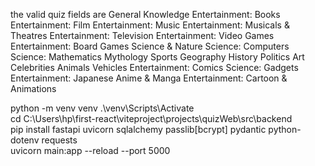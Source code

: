 the valid quiz fields are
General Knowledge
Entertainment: Books
Entertainment: Film
Entertainment: Music
Entertainment: Musicals & Theatres
Entertainment: Television
Entertainment: Video Games
Entertainment: Board Games
Science & Nature
Science: Computers
Science: Mathematics
Mythology
Sports
Geography
History
Politics
Art
Celebrities
Animals
Vehicles
Entertainment: Comics
Science: Gadgets
Entertainment: Japanese Anime & Manga
Entertainment: Cartoon & Animations


python -m venv venv 
.\venv\Scripts\Activate   
cd C:\Users\hp\first-react\viteproject\projects\quizWeb\src\backend        
 pip install fastapi uvicorn sqlalchemy passlib[bcrypt] pydantic python-dotenv requests  
 uvicorn main:app --reload --port 5000                                                                   